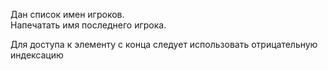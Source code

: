Дан список имен игроков.  
Напечатать имя последнего игрока.

<div class="hint">
  Для доступа к элементу с конца следует использовать отрицательную индексацию
</div>

